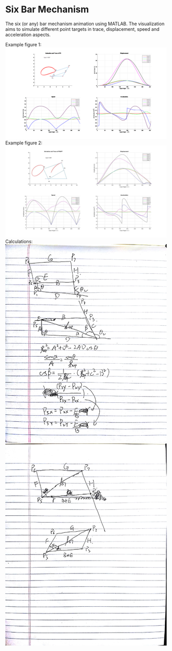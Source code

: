 # Six Bar Mechanism

[image1]:./example.jpg
[image2]:./example.png
[image3]:./calculation1.jpg
[image4]:./calculation2.jpg

The six (or any) bar mechanism animation using MATLAB. The visualization aims to simulate different point targets in trace, displacement, speed and acceleration aspects.

Example figure 1:
![alt text][image2]
Example figure 2:
![alt text][image1]
Calculations:
![alt text][image3]
![alt text][image4]

